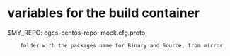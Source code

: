 # variables for the build container

$MY_REPO:
	cgcs-centos-repo:
		mock.cfg.proto
		
		folder with the packages name for Binary and Source, from mirror

